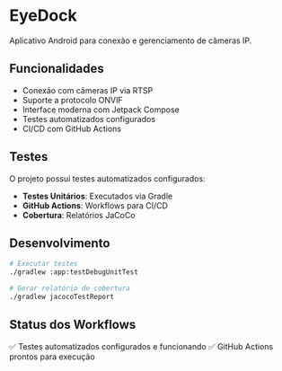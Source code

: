 # EyeDock

Aplicativo Android para conexão e gerenciamento de câmeras IP.

## Funcionalidades

- Conexão com câmeras IP via RTSP
- Suporte a protocolo ONVIF
- Interface moderna com Jetpack Compose
- Testes automatizados configurados
- CI/CD com GitHub Actions

## Testes

O projeto possui testes automatizados configurados:

- **Testes Unitários**: Executados via Gradle
- **GitHub Actions**: Workflows para CI/CD
- **Cobertura**: Relatórios JaCoCo

## Desenvolvimento

```bash
# Executar testes
./gradlew :app:testDebugUnitTest

# Gerar relatório de cobertura
./gradlew jacocoTestReport
```

## Status dos Workflows

✅ Testes automatizados configurados e funcionando
✅ GitHub Actions prontos para execução

